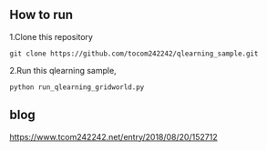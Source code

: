 ## How to run
1.Clone this repository

```
git clone https://github.com/tocom242242/qlearning_sample.git
```

2.Run this qlearning sample, 

```
python run_qlearning_gridworld.py
```

## blog
https://www.tcom242242.net/entry/2018/08/20/152712
